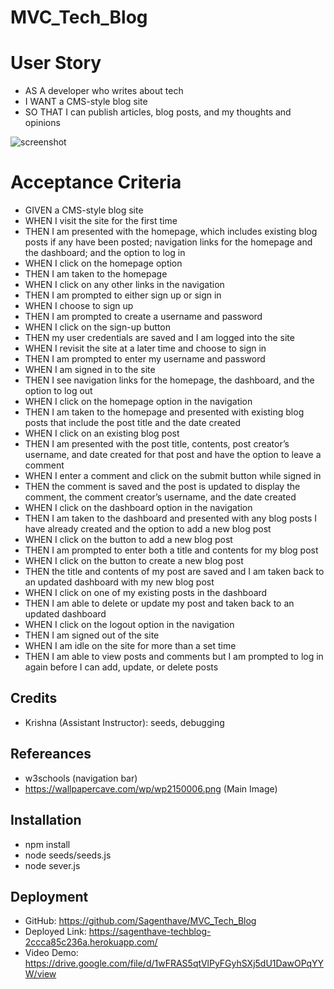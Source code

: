 # MVC_Tech_Blog

# User Story
- AS A developer who writes about tech
- I WANT a CMS-style blog site
- SO THAT I can publish articles, blog posts, and my thoughts and opinions

![screenshot](/public/Images/Screenshot%202023-07-27%20at%202.11.48%20PM.png)

# Acceptance Criteria
- GIVEN a CMS-style blog site
- WHEN I visit the site for the first time
- THEN I am presented with the homepage, which includes existing blog posts if any have been posted; navigation links for the homepage and the dashboard; and the option to log in
- WHEN I click on the homepage option
- THEN I am taken to the homepage
- WHEN I click on any other links in the navigation
- THEN I am prompted to either sign up or sign in
- WHEN I choose to sign up
- THEN I am prompted to create a username and password
- WHEN I click on the sign-up button
- THEN my user credentials are saved and I am logged into the site
- WHEN I revisit the site at a later time and choose to sign in
- THEN I am prompted to enter my username and password
- WHEN I am signed in to the site
- THEN I see navigation links for the homepage, the dashboard, and the option to log out
- WHEN I click on the homepage option in the navigation
- THEN I am taken to the homepage and presented with existing blog posts that include the post title and the date created
- WHEN I click on an existing blog post
- THEN I am presented with the post title, contents, post creator’s username, and date created for that post and have the option to leave a comment
- WHEN I enter a comment and click on the submit button while signed in
- THEN the comment is saved and the post is updated to display the comment, the comment creator’s username, and the date created
- WHEN I click on the dashboard option in the navigation
- THEN I am taken to the dashboard and presented with any blog posts I have already created and the option to add a new blog post
- WHEN I click on the button to add a new blog post
- THEN I am prompted to enter both a title and contents for my blog post
- WHEN I click on the button to create a new blog post
- THEN the title and contents of my post are saved and I am taken back to an updated dashboard with my new blog post
- WHEN I click on one of my existing posts in the dashboard
- THEN I am able to delete or update my post and taken back to an updated dashboard
- WHEN I click on the logout option in the navigation
- THEN I am signed out of the site
- WHEN I am idle on the site for more than a set time
- THEN I am able to view posts and comments but I am prompted to log in again before I can add, update, or delete posts

## Credits
- Krishna (Assistant Instructor): seeds, debugging

## Refereances 
- w3schools (navigation bar)
- https://wallpapercave.com/wp/wp2150006.png (Main Image)

## Installation
- npm install
- node seeds/seeds.js
- node sever.js

## Deployment 
- GitHub: https://github.com/Sagenthave/MVC_Tech_Blog
- Deployed Link: https://sagenthave-techblog-2ccca85c236a.herokuapp.com/
- Video Demo: https://drive.google.com/file/d/1wFRAS5qtVlPyFGyhSXj5dU1DawOPqYYW/view 
